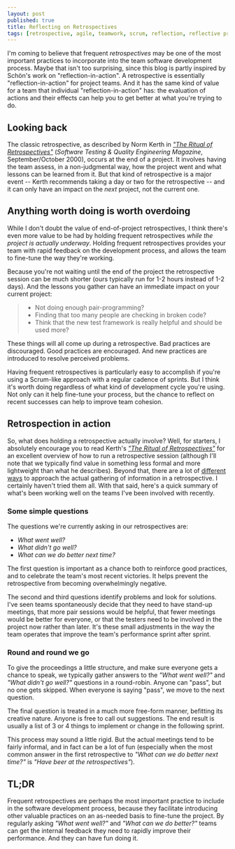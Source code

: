 ```yaml
---
layout: post
published: true
title: Reflecting on Retrospectives
tags: [retrospective, agile, teamwork, scrum, reflection, reflective practitioner]
---
```


I'm coming to believe that frequent *retrospectives* may be one of the most important
practices to incorporate into the team software development process. Maybe
that isn't too surprising, since this blog is partly inspired by Sch&ouml;n's
work on "reflection-in-action". A retrospective is essentially "reflection-in-action"
for project teams. And it has the same kind of value for a team that individual
"reflection-in-action" has: the evaluation of actions and their effects can
help you to get better at what you're trying to do.

## Looking back

The classic retrospective, as described by Norm Kerth in [*"The Ritual of Retrospectives"*](http://clearspecs.com/joomla15/downloads/ClearSpecs62V01_The%20Ritual%20of%20Retrospectives_Kerth.pdf) (*Software Testing & Quality Engineering Magazine*, September/October 2000), occurs at the end of a project.
It involves having the team assess, in a non-judgmental way, how the project went and what lessons
can be learned from it. But that kind of retrospective is a major event -- Kerth recommends taking
a day or two for the retrospective -- and it can only have an impact on the *next* project, not the current one.

## Anything worth doing is worth overdoing

While I don't doubt the value of end-of-project retrospectives, I think there's even
more value to be had by holding frequent retrospectives *while the project is actually underway*.
Holding frequent retrospectives provides your team with rapid feedback on the development
process, and allows the team to fine-tune the way they're working.

Because you're not waiting until the end of the
project the retrospective session can be much shorter (ours typically run for 1-2 hours instead of 1-2 days).
And the lessons you gather can have an immediate impact on your current project:  

 >- Not doing enough pair-programming?
 >- Finding that
too many people are checking in broken code?
 >- Think that the new test framework is really helpful and should
be used more?

These things will all come up during a retrospective. Bad practices
are discouraged. Good practices are encouraged. And new practices are introduced to resolve perceived problems.

Having frequent retrospectives is particularly easy to accomplish if you're using a Scrum-like approach with a regular cadence of sprints. But I think it's worth doing regardless of what kind of development
cycle you're using. Not only can it help fine-tune your process, but the chance to
reflect on recent successes can help to improve team cohesion.

## Retrospection in action

So, what does holding a retrospective actually involve? Well, for starters, I absolutely encourage you to read Kerth's [*"The Ritual of Retrospectives"*](http://clearspecs.com/joomla15/downloads/ClearSpecs62V01_The%20Ritual%20of%20Retrospectives_Kerth.pdf) for an excellent overview of how to run a retrospective session (although I'll note that we typically find value in something less formal and more lightweight than what he describes). Beyond that, there are a lot of [different ways](http://retrospectivewiki.org/index.php?title=Retrospective_Plans) to approach the actual gathering of information in a retrospective. I certainly haven't tried
them all. With that said, here's a quick summary of what's been working well on the teams I've been involved with recently.

### Some simple questions
The questions we're currently asking in our retrospectives are:

 - *What went well?*
 - *What didn't go well?*
 - *What can we do better next time?*

The first question is important as a chance both to reinforce good practices, and to celebrate the team's most
recent victories. It helps prevent the retrospective from becoming overwhelmingly negative.

The second and third questions identify
problems and look for solutions. I've seen teams spontaneously decide that they need
to have stand-up meetings, that more pair sessions would be helpful, that fewer meetings would be better for everyone,
or that the testers need to be involved in the project now rather than later. It's these small adjustments in
the way the team operates that improve the team's performance sprint after sprint.

### Round and round we go

To give the proceedings a little structure, and make sure everyone gets a chance to speak, we typically gather answers to the
*"What went well?"* and *"What didn't go well?"* questions in a round-robin. Anyone can "pass", but no one gets skipped. When everyone is saying "pass", we move to the next question.

The final question is treated in a much more free-form manner, befitting its creative nature. Anyone is free to call out suggestions. The end result is usually a list of 3 or 4 things to implement or change in the following sprint.

This process may sound a little rigid. But the actual meetings tend to be fairly informal, and in fact can be a lot of fun (especially when the most common answer in the first retrospective to *"What can we do better next time?"*  is *"Have beer at the retrospectives"*).

## TL;DR

Frequent retrospectives are perhaps the most important practice to include in the software development process, because they
facilitate introducing other valuable practices on an as-needed basis to fine-tune the project. By regularly asking *"What went well?"* and *"What can we do better?"* teams can get the internal feedback they need to rapidly improve their performance. And they can have fun doing it.
